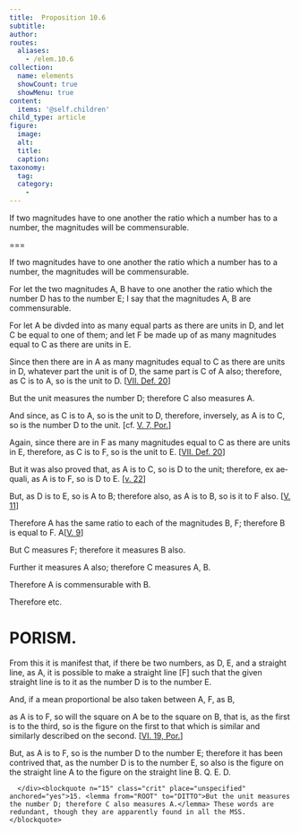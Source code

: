 ```yaml
---
title:  Proposition 10.6
subtitle: 
author:
routes:
  aliases:
    - /elem.10.6
collection:
  name: elements
  showCount: true
  showMenu: true
content:
  items: '@self.children'
child_type: article
figure:
  image:
  alt:
  title:
  caption:
taxonomy:
  tag:
  category:
    - 
---
```


<p><hi rend="ital">If two magnitudes have to one another the ratio which a number has to a number</hi>, <hi rend="ital">the magnitudes will be commensurable</hi>. </p>

===

<p><span class="ital">If two magnitudes have to one another the ratio which a number has to a number</span>, <span class="ital">the magnitudes will be commensurable</span>. </p>

<p>For let the two magnitudes <span class="ital">A</span>, <span class="ital">B</span> have to one another the ratio which the number <span class="ital">D</span> has to the number <span class="ital">E</span>; <lb n="5"/>I say that the magnitudes <span class="ital">A</span>, <span class="ital">B</span> are commensurable. 
      </p>

<p>For let <span class="ital">A</span> be divded into as many equal parts as there are units in <span class="ital">D</span>, and let <span class="ital">C</span> be equal to one of them; and let <span class="ital">F</span> be made up of as many magnitudes equal to <span class="ital">C</span> as <lb n="10"/>there are units in <span class="ital">E</span>. </p>

<p>Since then there are in <span class="ital">A</span> as many magnitudes equal to <span class="ital">C</span> as there are units in <span class="ital">D</span>, whatever part the unit is of <span class="ital">D</span>, the same part is <span class="ital">C</span> of <span class="ital">A</span> also; therefore, as <span class="ital">C</span> is to <span class="ital">A</span>, so is the unit to <span class="ital">D</span>. [<a href="/elem.7.def.20">VII. Def. 20</a>] <lb n="15"/></p>

<p>But the unit measures the number <span class="ital">D</span>; therefore <span class="ital">C</span> also measures <span class="ital">A</span>. </p>

<p>And since, as <span class="ital">C</span> is to <span class="ital">A</span>, so is the unit to <span class="ital">D</span>, therefore, inversely, as <span class="ital">A</span> is to <span class="ital">C</span>, so is the number <span class="ital">D</span> to the unit. [cf. <a href="/elem.5.7.p.1">V. 7, Por.</a>] <lb n="20"/></p>

<p>Again, since there are in <span class="ital">F</span> as many magnitudes equal to <span class="ital">C</span> as there are units in <span class="ital">E</span>, therefore, as <span class="ital">C</span> is to <span class="ital">F</span>, so is the unit to <span class="ital">E</span>. [<a href="/elem.7.def.20">VII. Def. 20</a>] </p>

<p>But it was also proved that, <span class="center">as <span class="ital">A</span> is to <span class="ital">C</span>, so is <span class="ital">D</span> to the unit;</span>
       <lb n="25"/>therefore, <foreign lang="la">ex aequali</foreign>, as <span class="ital">A</span> is to <span class="ital">F</span>, so is <span class="ital">D</span> to <span class="ital">E</span>. [<a href="/elem.5.22">v. 22</a>] </p>

<p>But, as <span class="ital">D</span> is to <span class="ital">E</span>, so is <span class="ital">A</span> to <span class="ital">B</span>; therefore also, as <span class="ital">A</span> is to <span class="ital">B</span>, so is it to <span class="ital">F</span> also. [<a href="/elem.5.11">V. 11</a>] </p>

<p>Therefore <span class="ital">A</span> has the same ratio to each of the magnitudes <span class="ital">B</span>, <span class="ital">F</span>; <lb n="30"/>therefore <span class="ital">B</span> is equal to <span class="ital">F</span>. A[<a href="/elem.5.9">V. 9</a>] </p>

<p>But <span class="ital">C</span> measures <span class="ital">F</span>; therefore it measures <span class="ital">B</span> also. </p>

<p>Further it measures <span class="ital">A</span> also; therefore <span class="ital">C</span> measures <span class="ital">A</span>, <span class="ital">B</span>. <pb n="27"/><lb n="35"/></p>

<p>Therefore <span class="ital">A</span> is commensurable with <span class="ital">B</span>. </p>

<p>Therefore etc. </p>
<div id="elem.10.6.p.1" class="porism">
       <h1>PORISM.</h1>
       
<p>From this it is manifest that, if there be two numbers, as <span class="ital">D</span>, <span class="ital">E</span>, and a straight line, as <span class="ital">A</span>, it is possible to make a straight line [<span class="ital">F</span>] such that the given straight line is to <lb n="40"/>it as the number <span class="ital">D</span> is to the number <span class="ital">E</span>. </p>

       
<p>And, if a mean proportional be also taken between <span class="ital">A</span>, <span class="ital">F</span>, as <span class="ital">B</span>, </p>

       
<p>as <span class="ital">A</span> is to <span class="ital">F</span>, so will the square on <span class="ital">A</span> be to the square on <span class="ital">B</span>, that is, as the first is to the third, so is the figure on the first <lb n="45"/>to that which is similar and similarly described on the second. [<a href="/elem.6.19.p.1">VI. 19, Por.</a>] </p>

       
<p>But, as <span class="ital">A</span> is to <span class="ital">F</span>, so is the number <span class="ital">D</span> to the number <span class="ital">E</span>; therefore it has been contrived that, as the number <span class="ital">D</span> is to the number <span class="ital">E</span>, so also is the figure on the straight line <span class="ital">A</span> to the figure on the straight line <span class="ital">B</span>. Q. E. D.</p>

      </div><blockquote n="15" class="crit" place="unspecified" anchored="yes">15. <lemma from="ROOT" to="DITTO">But the unit measures the number D; therefore C also measures A.</lemma> These words are redundant, though they are apparently found in all the MSS.</blockquote>
